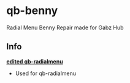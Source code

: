 # qb-benny
Radial Menu Benny Repair made for Gabz Hub

## Info
**[edited qb-radialmenu](https://github.com/jay-fivem/qb-radialmenu)**
- Used for qb-radialmenu
